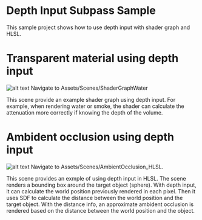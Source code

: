 # Depth Input Subpass Sample
This sample project shows how to use depth input with shader graph and HLSL.

# Transparent material using depth input
![alt text](ShaderGraphWater.jpg)
Navigate to Assets/Scenes/ShaderGraphWater

This scene provide an example shader graph using depth input. For example, when rendering water or smoke, the shader can calculate the attenuation more correctly if knowing the depth of the volume.

# Ambident occlusion using depth input
![alt text](AOSample.jpg)
Navigate to Assets/Scenes/AmbientOcclusion_HLSL.

This scene provides an exmple of using depth input in HLSL. The scene renders a bounding box around the target object (sphere). With depth input, it can calculate the world position previously rendered in each pixel. Then it uses SDF to calculate the distance between the world position and the target object. With the distance info, an approximate ambident occlusion is rendered based on the distance between the world position and the object.
